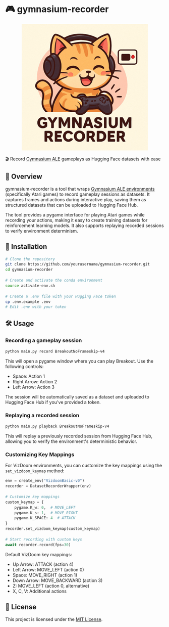 # 🎮 gymnasium-recorder

<p align="center">
  <img src="logo.jpg" alt="Logo" width="400"/>
</p>


🎬 Record [Gymnasium ALE](https://ale.farama.org/environments/) gameplays as Hugging Face datasets with ease

## 📖 Overview

gymnasium-recorder is a tool that wraps [Gymnasium ALE environments](https://ale.farama.org/environments/) (specifically Atari games) to record gameplay sessions as datasets. It captures frames and actions during interactive play, saving them as structured datasets that can be uploaded to Hugging Face Hub.

The tool provides a pygame interface for playing Atari games while recording your actions, making it easy to create training datasets for reinforcement learning models. It also supports replaying recorded sessions to verify environment determinism.

## 🚀 Installation

```bash
# Clone the repository
git clone https://github.com/yourusername/gymnasium-recorder.git
cd gymnasium-recorder

# Create and activate the conda environment
source activate-env.sh

# Create a .env file with your Hugging Face token
cp .env.example .env
# Edit .env with your token
```

## 🛠️ Usage

### Recording a gameplay session

```bash
python main.py record BreakoutNoFrameskip-v4
```

This will open a pygame window where you can play Breakout. Use the following controls:
- Space: Action 1
- Right Arrow: Action 2
- Left Arrow: Action 3

The session will be automatically saved as a dataset and uploaded to Hugging Face Hub if you've provided a token.

### Replaying a recorded session

```bash
python main.py playback BreakoutNoFrameskip-v4
```

This will replay a previously recorded session from Hugging Face Hub, allowing you to verify the environment's deterministic behavior.

### Customizing Key Mappings

For VizDoom environments, you can customize the key mappings using the `set_vizdoom_keymap` method:

```python
env = create_env("VizdoomBasic-v0")
recorder = DatasetRecorderWrapper(env)

# Customize key mappings
custom_keymap = {
    pygame.K_w: 0,  # MOVE_LEFT
    pygame.K_s: 1,  # MOVE_RIGHT
    pygame.K_SPACE: 4  # ATTACK
}
recorder.set_vizdoom_keymap(custom_keymap)

# Start recording with custom keys
await recorder.record(fps=30)
```

Default VizDoom key mappings:
- Up Arrow: ATTACK (action 4)
- Left Arrow: MOVE_LEFT (action 0)
- Space: MOVE_RIGHT (action 1)
- Down Arrow: MOVE_BACKWARD (action 3)
- Z: MOVE_LEFT (action 0, alternative)
- X, C, V: Additional actions

## 📄 License

This project is licensed under the [MIT License](LICENSE).